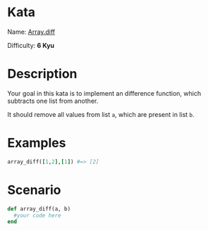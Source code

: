 # Kata
Name: [Array.diff](https://www.codewars.com/kata/array-dot-diff)

Difficulty: **6 Kyu**

# Description
Your goal in this kata is to implement an difference function, which subtracts one list from another.

It should remove all values from list `a`, which are present in list `b`.

# Examples
```ruby
array_diff([1,2],[1]) #=> [2]
```

# Scenario
```ruby
def array_diff(a, b)
  #your code here
end
```